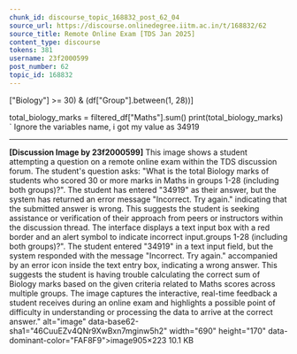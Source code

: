 ```yaml
---
chunk_id: discourse_topic_168832_post_62_04
source_url: https://discourse.onlinedegree.iitm.ac.in/t/168832/62
source_title: Remote Online Exam [TDS Jan 2025]
content_type: discourse
tokens: 381
username: 23f2000599
post_number: 62
topic_id: 168832
---
```


["Biology"] &gt;= 30) &amp; (df["Group"].between(1, 28))]

total_biology_marks = filtered_df["Maths"].sum()
print(total_biology_marks)
`
Ignore the variables name, i got my value as 34919

---

**[Discussion Image by 23f2000599]** This image shows a student attempting a question on a remote online exam within the TDS discussion forum. The student's question asks: "What is the total Biology marks of students who scored 30 or more marks in Maths in groups 1-28 (including both groups)?". The student has entered "34919" as their answer, but the system has returned an error message "Incorrect. Try again." indicating that the submitted answer is wrong. This suggests the student is seeking assistance or verification of their approach from peers or instructors within the discussion thread. The interface displays a text input box with a red border and an alert symbol to indicate incorrect input.groups 1-28 (including both groups)?". The student entered "34919" in a text input field, but the system responded with the message "Incorrect. Try again." accompanied by an error icon inside the text entry box, indicating a wrong answer. This suggests the student is having trouble calculating the correct sum of Biology marks based on the given criteria related to Maths scores across multiple groups. The image captures the interactive, real-time feedback a student receives during an online exam and highlights a possible point of difficulty in understanding or processing the data to arrive at the correct answer." alt="image" data-base62-sha1="46CuuEZv4QNr9XwBxn7mginw5h2" width="690" height="170" data-dominant-color="FAF8F9">image905×223 10.1 KB
